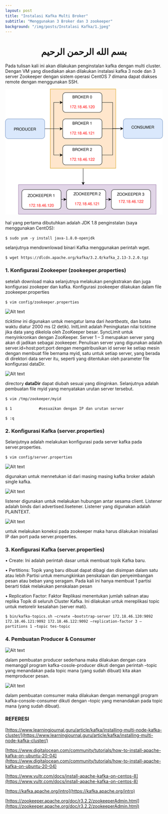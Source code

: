 ```yaml
---
layout: post
title: "Instalasi Kafka Multi Broker"
subtitle: "Menggunakan 3 Broker dan 3 zookeeper"
background: "/img/posts/Instalasi Kafka/1.jpeg"
---
```

<h1 style="text-align: center;">بسم الله الرحمن الرحيم</h1>

Pada tulisan kali ini akan dilakukan penginstalan kafka dengan multi cluster. Dengan VM yang disediakan akan dilakukan instalasi kafka 3 node dan 3 server Zookeeper dengan sistem operasi CentOS 7 dimana dapat diakses remote dengan menggunakan SSH.

<img title="Gambar 1. Desain Kafka" alt="Alt text" src="/img/posts/Instalasi Kafka/gambar1.png">

hal yang pertama dibutuhkan adalah JDK 1.8 penginstalan (saya menggunakan CentOS):

```$ sudo yum -y install java-1.8.0-openjdk```

selanjutnya mendownlowad binari Kafka menggunakan perintah wget.

```$ wget https://dlcdn.apache.org/kafka/3.2.0/kafka_2.13-3.2.0.tgz```

### 1. Konfigurasi Zookeeper (zookeeper.properties)


setelah download maka selanjutnya melakukan pengkstrakan dan juga konfigurasi zookeper dan kafka. Konfigurasi zookeeper dilakukan dalam file zookeeper.properties

`$ vim config/zookeeper.properties`

<img title="Gambar 2. Konfigurasi zookeeper.properties" alt="Alt text" src="/img/posts/Instalasi Kafka/gambar2.png">


_ticktime_ ini digunakan untuk mengatur lama dari _heartbeats_, dan batas waktu diatur 2000 ms (2 detik).  InitLimit adalah Peningkatan nilai ticktime jika data yang dikelola oleh ZooKeeper besar. SyncLimit untuk menyinkronkan dengan ZooKeeper. Server 1 – 3 merupakan server yang akan di jadikan sebagai zookeeper.
Penulisan server yang digunakan adalah server.id=host:port:port dengan mengatribusikan id server ke setiap mesin dengan membuat file bernama myid, satu untuk setiap server, yang berada di direktori data server itu, seperti yang ditentukan oleh parameter file konfigurasi dataDir. 

<img title="Gambar 3. dataDir pada zookeeper.properties" alt="Alt text" src="/img/posts/Instalasi Kafka/gambar3.png">

directory **dataDir** dapat diubah sesuai yang diinginkan. Selanjutnya adalah pembuatan file myid yang menyatakan urutan server tersebut.

`$ vim /tmp/zookeeper/myid`

`$ 1 			#sesuaikan dengan IP dan urutan server`

`$ :q`

### 2. Konfigurasi Kafka (server.properties)
Selanjutnya adalah melakukan konfigurasi pada server kafka pada server.properties.

`$ vim config/server.properties`

<img title="Gambar  4. Pengaturan broker.id" alt="Alt text" src="/img/posts/Instalasi Kafka/gambar4.png">

digunakan untuk mennetukan id dari masing masing kafka broker adalah single kafka.

<img title="Gambar 5. Listeners pada server.properties" alt="Alt text" src="/img/posts/Instalasi Kafka/gambar5.png">

listener digunakan untuk melakukan hubungan antar sesama client. Listener adalah binds dari advertised.lisetener. Listener yang digunakan adalah PLAINTEXT. 

<img title="Gambar 6. zookeeper connect" alt="Alt text" src="/img/posts/Instalasi Kafka/gambar6.png">

untuk melakukan koneksi pada zookeeper maka harus dilakukan inisialiasi IP dan port pada server.properties.

### 3. Konfigurasi Kafka (server.properties)

• Create: Ini adalah perintah dasar untuk membuat topik Kafka baru.

• Pertitions: Topik yang baru dibuat dapat dibagi dan disimpan dalam satu atau lebih Partisi untuk memungkinkan penskalaan dan penyeimbangan pesan atau beban yang seragam. Pada kali ini hanya membuat 1 partisi berarti tidak melakukan penskalaan pesan

• Replication Factor: Faktor Replikasi menentukan jumlah salinan atau replika Topik di seluruh Cluster Kafka.  Ini dilakukan untuk mereplikasi topic untuk metorelir kesalahan (server mati).

    $ bin/kafka-topics.sh –create –bootstrap-server 172.18.46.120:9092 172.18.46.121:9092 172.18.46.122:9092 –replication-factor 3 –partitions 1 –topic tes-topic


### 4. Pembuatan Producer & Consumer

<img title="Gambar 7 Pembuatan Producer" alt="Alt text" src="/img/posts/Instalasi Kafka/gambar7.png">

dalam pembuatan producer sederhana maka dilakukan dengan cara memanggil program kafka-cosole-producer dikuti dengan perintah –topic yang menandakan pada topic mana (yang sudah dibuat) kita akan memproducer  pesan.

<img title="Gambar 8 Pembuatan Konsumer" alt="Alt text" src="/img/posts/Instalasi Kafka/gambar8.png">

dalam pembuatan comsumer maka dilakukan dengan memanggil program kafka-console-consumer dikuti dengan  –topic yang menandakan pada topic mana (yang sudah dibuat).


### REFERESI
[https://www.learningjournal.guru/article/kafka/installing-multi-node-kafka-cluster/](https://www.learningjournal.guru/article/kafka/installing-multi-node-kafka-cluster/)


[https://www.digitalocean.com/community/tutorials/how-to-install-apache-kafka-on-ubuntu-20-04](https://www.digitalocean.com/community/tutorials/how-to-install-apache-kafka-on-ubuntu-20-04)

[https://www.vultr.com/docs/install-apache-kafka-on-centos-8](https://www.vultr.com/docs/install-apache-kafka-on-centos-8)

[https://kafka.apache.org/intro](https://kafka.apache.org/intro)

[https://zookeeper.apache.org/doc/r3.2.2/zookeeperAdmin.html](https://zookeeper.apache.org/doc/r3.2.2/zookeeperAdmin.html)

